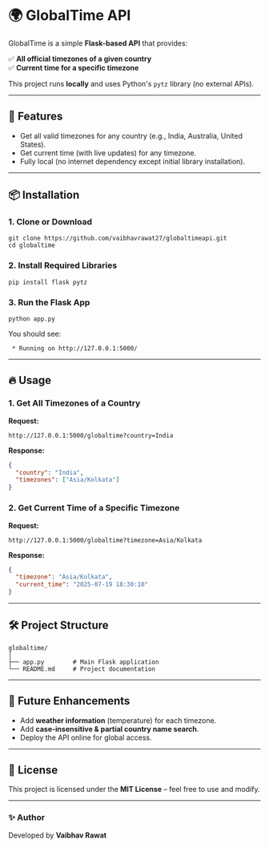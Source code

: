 # 🌍 GlobalTime API

GlobalTime is a simple **Flask-based API** that provides:

✅ **All official timezones of a given country**  
✅ **Current time for a specific timezone**  

This project runs **locally** and uses Python's `pytz` library (no external APIs).

---

## 🚀 Features
- Get all valid timezones for any country (e.g., India, Australia, United States).
- Get current time (with live updates) for any timezone.
- Fully local (no internet dependency except initial library installation).

---

## 📦 Installation

### 1. Clone or Download
```
git clone https://github.com/vaibhavrawat27/globaltimeapi.git
cd globaltime
```

### 2. Install Required Libraries
```
pip install flask pytz
```

### 3. Run the Flask App
```
python app.py
```

You should see:
```
 * Running on http://127.0.0.1:5000/
```

---

## 🔥 Usage

### 1. **Get All Timezones of a Country**
**Request:**
```
http://127.0.0.1:5000/globaltime?country=India
```
**Response:**
```json
{
  "country": "India",
  "timezones": ["Asia/Kolkata"]
}
```

### 2. **Get Current Time of a Specific Timezone**
**Request:**
```
http://127.0.0.1:5000/globaltime?timezone=Asia/Kolkata
```
**Response:**
```json
{
  "timezone": "Asia/Kolkata",
  "current_time": "2025-07-19 18:30:10"
}
```

---

## 🛠 Project Structure
```
globaltime/
│
├── app.py        # Main Flask application
└── README.md     # Project documentation
```

---

## 📌 Future Enhancements
- Add **weather information** (temperature) for each timezone.
- Add **case-insensitive & partial country name search**.
- Deploy the API online for global access.

---

## 📝 License
This project is licensed under the **MIT License** – feel free to use and modify.

---

### ✨ Author
Developed by **Vaibhav Rawat**  

